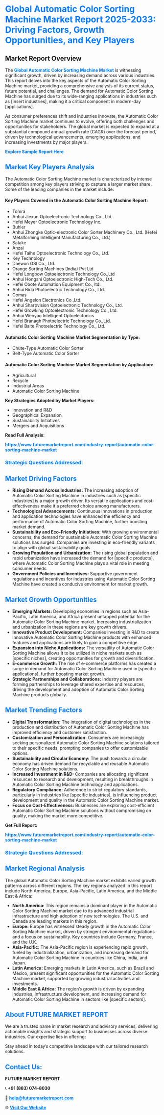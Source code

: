 <h1 style="color: #007BFF;">Global Automatic Color Sorting Machine Market Report 2025-2033: Driving Factors, Growth Opportunities, and Key Players</h1>

<section id="overview">
<h2>Market Report Overview</h2>
<p>The <a href="https://www.futuremarketreport.com/industry-report/automatic-color-sorting-machine-market" style="color: #007BFF; text-decoration: none;"><strong>Global Automatic Color Sorting Machine Market</strong></a> is witnessing significant growth, driven by increasing demand across various industries. This report delves into the key aspects of the Automatic Color Sorting Machine market, providing a comprehensive analysis of its current status, future potential, and challenges. The demand for Automatic Color Sorting Machine has surged due to its wide-ranging applications in industries such as [insert industries], making it a critical component in modern-day [applications].</p>
<p>As consumer preferences shift and industries innovate, the Automatic Color Sorting Machine market continues to evolve, offering both challenges and opportunities for stakeholders. The global market is expected to expand at a substantial compound annual growth rate (CAGR) over the forecast period, driven by technological advancements, emerging applications, and increasing investments by major players.</p>
</section>

<section id="overview">
<p><a href="https://www.futuremarketreport.com/request-sample/reportId=128719" style="color: #007BFF; text-decoration: none;"><strong>Explore Sample Report Here</strong></a></p>
</section>

<section id="key-players">
<h2 style="color: #007BFF;">Market Key Players Analysis</h2>
<p>The Automatic Color Sorting Machine market is characterized by intense competition among key players striving to capture a larger market share. Some of the leading companies in the market include:</p>
<h4>Key Players Covered in the Automatic Color Sorting Machine Report:</h4>
<ul><li>Tomra</li><li>Anhui Jiexun Optoelectronic Technology Co., Ltd.</li><li>Hefei Meyer Optoelectronic Technology Inc.</li><li>Buhler</li><li>Anhui Zhongke Optic-electronic Color Sorter Machinery Co., Ltd. (Hefei Metalforming Intelligent Manufacturing Co., Ltd.)</li><li>Satake</li><li>Anzai</li><li>Hefei Taihe Optoelectronic Technology Co., Ltd.</li><li>Key Technology</li><li>Daewon GSI Co., Ltd.</li><li>Orange Sorting Machines (India) Pvt Ltd</li><li>Hefei Longbow Optoelectronic Technology Co.,Ltd</li><li>Anhui Hongshi Optoelectronic High-Tech Co., Ltd.</li><li>Hefei Obote Automation Equipment Co., ltd.</li><li>Anhui Bida Photoelectric Technology Co., Ltd.</li><li>Comas</li><li>Hefei Angelon Electronics Co.,Ltd.</li><li>Anhui Sharpvision Optoelectronic Technology Co., Ltd.</li><li>Hefei Growking Optoelectronic Technology Co., Ltd.</li><li>Anhui Wenyao Intelligent Optoelectonics</li><li>Hefei Branagh Photoelectric Technology Co.,Ltd.</li><li>Hefei Baite Photoelectric Technology Co., Ltd.</li></ul>
<h4>Automatic Color Sorting Machine Market Segmentation by Type:</h4>
<ul><li>Chute-Type Automatic Color Sorter</li><li>Belt-Type Automatic Color Sorter</li></ul>

<h4>Automatic Color Sorting Machine Market Segmentation by Application:</h4>
<ul><li>Agricultural</li><li>Recycle</li><li>Industrial Areas</li><li>Automatic Color Sorting Machine</li></ul>
<p><strong>Key Strategies Adopted by Market Players:</strong></p>
<ul>
<li>Innovation and R&D</li>
<li>Geographical Expansion</li>
<li>Sustainability Initiatives</li>
<li>Mergers and Acquisitions</li>
</ul>
</section>

<section>
<p><strong>Read Full Analysis: </strong></p><a href="https://www.futuremarketreport.com/industry-report/automatic-color-sorting-machine-market" style="color: #007BFF; text-decoration: none;"><strong>https://www.futuremarketreport.com/industry-report/automatic-color-sorting-machine-market</strong></a>
<h3 style="color: #007BFF;">Strategic Questions Addressed:</h3>
</section>

<section id="driving-factors">
<h2 style="color: #007BFF;">Market Driving Factors</h2>
<ul>
<li><strong>Rising Demand Across Industries:</strong> The increasing adoption of Automatic Color Sorting Machine in industries such as [specific industries] is a major growth driver. Its versatile applications and cost-effectiveness make it a preferred choice among manufacturers.</li>
<li><strong>Technological Advancements:</strong> Continuous innovations in production and application technologies have enhanced the efficiency and performance of Automatic Color Sorting Machine, further boosting market demand.</li>
<li><strong>Sustainability and Eco-Friendly Initiatives:</strong> With growing environmental concerns, the demand for sustainable Automatic Color Sorting Machine solutions has surged. Companies are investing in eco-friendly variants to align with global sustainability goals.</li>
<li><strong>Growing Population and Urbanization:</strong> The rising global population and rapid urbanization have increased the demand for [specific products], where Automatic Color Sorting Machine plays a vital role in meeting consumer needs.</li>
<li><strong>Government Policies and Incentives:</strong> Supportive government regulations and incentives for industries using Automatic Color Sorting Machine have created a conducive environment for market growth.</li>
</ul>
</section>

<section id="growth-opportunities">
<h2 style="color: #007BFF;">Market Growth Opportunities</h2>
<ul>
<li><strong>Emerging Markets:</strong> Developing economies in regions such as Asia-Pacific, Latin America, and Africa present untapped potential for the Automatic Color Sorting Machine market. Increasing industrialization and urbanization in these regions are key growth drivers.</li>
<li><strong>Innovative Product Development:</strong> Companies investing in R&D to create innovative Automatic Color Sorting Machine products with enhanced features and applications are likely to gain a competitive edge.</li>
<li><strong>Expansion into Niche Applications:</strong> The versatility of Automatic Color Sorting Machine allows it to be utilized in niche markets such as [specific niches], creating opportunities for growth and diversification.</li>
<li><strong>E-commerce Growth:</strong> The rise of e-commerce platforms has created a surge in demand for Automatic Color Sorting Machine used in [specific applications], further boosting market growth.</li>
<li><strong>Strategic Partnerships and Collaborations:</strong> Industry players are forming partnerships to leverage shared expertise and resources, driving the development and adoption of Automatic Color Sorting Machine products globally.</li>
</ul>
</section>

<section id="trending-factors">
<h2 style="color: #007BFF;">Market Trending Factors</h2>
<ul>
<li><strong>Digital Transformation:</strong> The integration of digital technologies in the production and distribution of Automatic Color Sorting Machine has improved efficiency and customer satisfaction.</li>
<li><strong>Customization and Personalization:</strong> Consumers are increasingly seeking personalized Automatic Color Sorting Machine solutions tailored to their specific needs, prompting companies to offer customizable options.</li>
<li><strong>Sustainability and Circular Economy:</strong> The push towards a circular economy has driven demand for recyclable and reusable Automatic Color Sorting Machine solutions.</li>
<li><strong>Increased Investment in R&D:</strong> Companies are allocating significant resources to research and development, resulting in breakthroughs in Automatic Color Sorting Machine technology and applications.</li>
<li><strong>Regulatory Compliance:</strong> Adherence to strict regulatory standards, particularly in industries like [specific industries], is influencing product development and quality in the Automatic Color Sorting Machine market.</li>
<li><strong>Focus on Cost-Effectiveness:</strong> Businesses are exploring cost-efficient Automatic Color Sorting Machine solutions without compromising on quality, making the market more competitive.</li>
</ul>
</section>

<section>
<p><strong>Get Full Report: </strong></p><a href="https://www.futuremarketreport.com/industry-report/automatic-color-sorting-machine-market" style="color: #007BFF; text-decoration: none;"><strong>https://www.futuremarketreport.com/industry-report/automatic-color-sorting-machine-market</strong></a>
<h3 style="color: #007BFF;">Strategic Questions Addressed:</h3>
</section>


<section id="regional-analysis">
<h2 style="color: #007BFF;">Market Regional Analysis</h2>
<p>The global Automatic Color Sorting Machine market exhibits varied growth patterns across different regions. The key regions analyzed in this report include North America, Europe, Asia-Pacific, Latin America, and the Middle East & Africa:</p>
<ul>
<li><strong>North America:</strong> This region remains a dominant player in the Automatic Color Sorting Machine market due to its advanced industrial infrastructure and high adoption of new technologies. The U.S. and Canada are leading markets in this region.</li>
<li><strong>Europe:</strong> Europe has witnessed steady growth in the Automatic Color Sorting Machine market, driven by stringent environmental regulations and a focus on sustainability. Key countries include Germany, France, and the U.K.</li>
<li><strong>Asia-Pacific:</strong> The Asia-Pacific region is experiencing rapid growth, fueled by industrialization, urbanization, and increasing demand for Automatic Color Sorting Machine in countries like China, India, and Japan.</li>
<li><strong>Latin America:</strong> Emerging markets in Latin America, such as Brazil and Mexico, present significant opportunities for the Automatic Color Sorting Machine market, supported by growing industrial activities and investments.</li>
<li><strong>Middle East & Africa:</strong> The region’s growth is driven by expanding industries, infrastructure development, and increasing demand for Automatic Color Sorting Machine in sectors like [specific sectors].</li>
</ul>
</section>

<footer>
<h2 style="color: #007BFF;">About FUTURE MARKET REPORT</h2>
<p>We are a trusted name in market research and advisory services, delivering actionable insights and strategic support to businesses across diverse industries. Our expertise lies in offering:</p>

<p>Stay ahead in today’s competitive landscape with our tailored research solutions.</p>

<h2 style="color: #007BFF;">Contact Us:</h2>
<p><strong>FUTURE MARKET REPORT</strong></p>
<p>📞 <strong>+91 (883) 074-8030</strong></p>
<p>📧 <strong><a href="mailto:help@futuremarketreport.com" style="color: #007BFF;">help@futuremarketreport.com</a></strong></p>
<p>🌐 <strong><a href="https://www.futuremarketreport.com/" style="color: #007BFF;">Visit Our Website</a></strong></p>
</footer>
